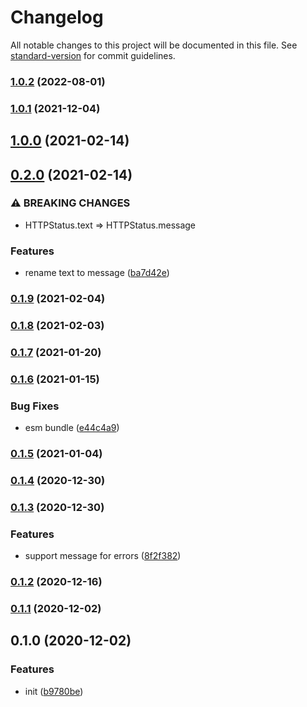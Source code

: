 # Changelog

All notable changes to this project will be documented in this file. See [standard-version](https://github.com/conventional-changelog/standard-version) for commit guidelines.

### [1.0.2](https://github.com/BlackGlory/http-status/compare/v1.0.1...v1.0.2) (2022-08-01)

### [1.0.1](https://github.com/BlackGlory/http-status/compare/v1.0.0...v1.0.1) (2021-12-04)

## [1.0.0](https://github.com/BlackGlory/http-status/compare/v0.2.0...v1.0.0) (2021-02-14)

## [0.2.0](https://github.com/BlackGlory/http-status/compare/v0.1.9...v0.2.0) (2021-02-14)


### ⚠ BREAKING CHANGES

* HTTPStatus.text => HTTPStatus.message

### Features

* rename text to message ([ba7d42e](https://github.com/BlackGlory/http-status/commit/ba7d42e5462e6330c14121771d9e116c8ee83316))

### [0.1.9](https://github.com/BlackGlory/http-status/compare/v0.1.8...v0.1.9) (2021-02-04)

### [0.1.8](https://github.com/BlackGlory/http-status/compare/v0.1.7...v0.1.8) (2021-02-03)

### [0.1.7](https://github.com/BlackGlory/http-status/compare/v0.1.6...v0.1.7) (2021-01-20)

### [0.1.6](https://github.com/BlackGlory/http-status/compare/v0.1.5...v0.1.6) (2021-01-15)


### Bug Fixes

* esm bundle ([e44c4a9](https://github.com/BlackGlory/http-status/commit/e44c4a98aa9a1c8ba40ec8777fc0714091c698ed))

### [0.1.5](https://github.com/BlackGlory/http-status/compare/v0.1.4...v0.1.5) (2021-01-04)

### [0.1.4](https://github.com/BlackGlory/http-status/compare/v0.1.3...v0.1.4) (2020-12-30)

### [0.1.3](https://github.com/BlackGlory/http-status/compare/v0.1.2...v0.1.3) (2020-12-30)


### Features

* support message for errors ([8f2f382](https://github.com/BlackGlory/http-status/commit/8f2f38262f0562f256d44312ac6617d240b44fcf))

### [0.1.2](https://github.com/BlackGlory/http-status/compare/v0.1.1...v0.1.2) (2020-12-16)

### [0.1.1](https://github.com/BlackGlory/http-status/compare/v0.1.0...v0.1.1) (2020-12-02)

## 0.1.0 (2020-12-02)


### Features

* init ([b9780be](https://github.com/BlackGlory/http-status/commit/b9780be7e36c079b33ba5fe1eef2da00470441fe))
